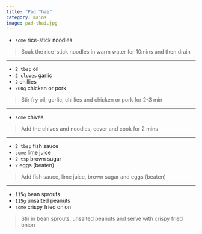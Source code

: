 ```yaml
---
title: "Pad Thai"
category: mains
image: pad-thai.jpg
---
```



* `some` rice-stick noodles

> Soak the rice-stick noodles in warm water for 10mins and then drain

---

* `2 tbsp` oil
* `2 cloves` garlic
* `2` chillies
* `200g` chicken or pork

> Stir fry oil, garlic, chillies and chicken or pork for 2-3 min

---

* `some` chives

> Add the chives and noodles, cover and cook for 2 mins

---

* `2 tbsp` fish sauce
* `some` lime juice
* `2 tsp` brown sugar
* `2` eggs (beaten)

> Add fish sauce, lime juice, brown sugar and eggs (beaten)

---

* `115g` bean sprouts
* `115g` unsalted peanuts
* `some` crispy fried onion

> Stir in bean sprouts, unsalted peanuts and serve with crispy fried onion

